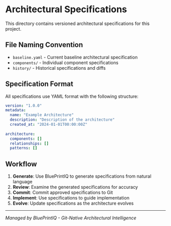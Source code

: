 # Architectural Specifications

This directory contains versioned architectural specifications for this project.

## File Naming Convention

- `baseline.yaml` - Current baseline architectural specification
- `components/` - Individual component specifications
- `history/` - Historical specifications and diffs

## Specification Format

All specifications use YAML format with the following structure:

```yaml
version: "1.0.0"
metadata:
  name: "Example Architecture"
  description: "Description of the architecture"
  created_at: "2024-01-01T00:00:00Z"
  
architecture:
  components: []
  relationships: []
  patterns: []
```

## Workflow

1. **Generate**: Use BluePrintIQ to generate specifications from natural language
2. **Review**: Examine the generated specifications for accuracy
3. **Commit**: Commit approved specifications to Git
4. **Implement**: Use specifications to guide implementation
5. **Evolve**: Update specifications as the architecture evolves

---

*Managed by BluePrintIQ - Git-Native Architectural Intelligence*
